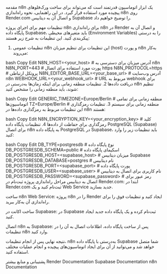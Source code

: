 مقدمه
n8n یک ابزار اتوماسیون قدرتمند است که می‌تواند برای ساخت ورک‌فلوهای پیچیده مورد استفاده قرار گیرد. در این راهنمایی، نحوه راه‌اندازی n8n روی Render.com و اتصال آن به دیتابیس Supabase را توضیح خواهیم داد.

تنظیمات مهم برای اجرای پروژه n8n
برای راه‌اندازی n8n در Render و اتصال آن به پایگاه داده Supabase، باید متغیرهای محیطی (Environment Variables) را به درستی پیکربندی کنید. این تنظیمات به شرح زیر هستند:

1. تنظیمات عمومی n8n
این تنظیمات برای تنظیم میزبان (host) و پورت n8n به‌کار می‌روند:

bash
Copy
Edit
N8N_HOST=<your_host>  # آدرس میزبان برای دسترسی به n8n
N8N_PORT=443  # پورت مورد استفاده برای اتصال https
N8N_PROTOCOL=https  # پروتکل ارتباطی
N8N_EDITOR_BASE_URL=<your_base_url>  # آدرس وب‌سایت n8n
WEBHOOK_URL=<your_webhook_url>  # URL مربوط به webhook برای دریافت داده‌ها
2. تنظیمات منطقه زمانی
برای اینکه زمان‌ها به‌درستی در n8n تنظیم شوند، باید منطقه زمانی را مشخص کنید:

bash
Copy
Edit
GENERIC_TIMEZONE=Europe/Berlin  # منطقه زمانی برای تمامی اتوماسیون‌ها
TZ=Europe/Berlin  # منطقه زمانی برای سیستم
3. تنظیمات رمزگذاری
این تنظیمات مربوط به رمزگذاری داده‌ها در n8n هستند:

bash
Copy
Edit
N8N_ENCRYPTION_KEY=<your_encryption_key>  # کلید رمزگذاری برای حفاظت از داده‌ها
4. تنظیمات پایگاه داده PostgreSQL (Supabase)
برای اتصال n8n به پایگاه داده PostgreSQL در Supabase، باید تنظیمات زیر را وارد کنید:

bash
Copy
Edit
DB_TYPE=postgresdb  # نوع پایگاه داده
DB_POSTGRESDB_SCHEMA=public  # اسکیمای پایگاه داده
DB_POSTGRESDB_HOST=<supabase_host>  # میزبان دیتابیس Supabase
DB_POSTGRESDB_DATABASE=postgres  # نام دیتابیس
DB_POSTGRESDB_PORT=<supabase_port>  # پورت پایگاه داده
DB_POSTGRESDB_USER=<supabase_user>  # نام کاربری برای اتصال به دیتابیس
DB_POSTGRESDB_PASSWORD=<supabase_password>  # رمز عبور برای اتصال به دیتابیس
مراحل راه‌اندازی پروژه
ثبت‌نام در Render.com: ابتدا در Render.com ثبت‌نام کنید و یک Web Service جدید بسازید.

ساخت n8n Web Service: پروژه n8n را در Render ایجاد کنید و تنظیمات فوق را برای راه‌اندازی آن به‌کار ببرید.

ساخت اکانت در Supabase: در Supabase ثبت‌نام کرده و یک پایگاه داده جدید ایجاد کنید.

اتصال n8n به Supabase: پس از ساخت پایگاه داده، اطلاعات اتصال به آن را در تنظیمات n8n وارد کنید.

نتیجه نهایی
پس از انجام تنظیمات، n8n به‌درستی با پایگاه داده Supabase شما متصل خواهد شد و می‌توانید از آن برای ایجاد اتوماسیون‌های پیچیده و انجام عملیات مختلف استفاده کنید.

پشتیبانی و منابع بیشتر
Render Documentation
Supabase Documentation
n8n Documentation

